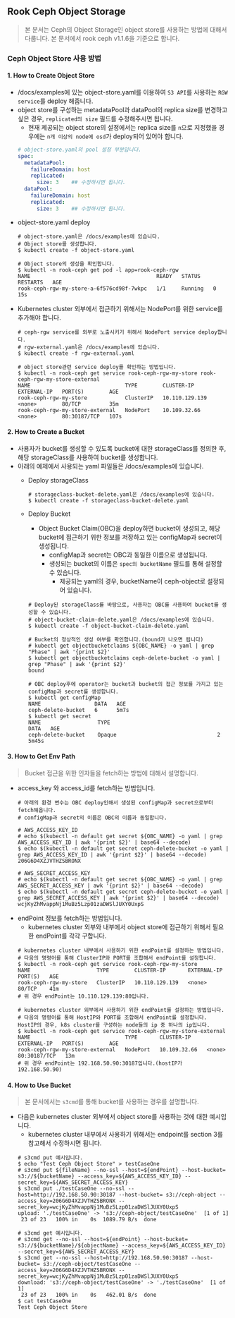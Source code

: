 ## Rook Ceph Object Storage
> 본 문서는 Ceph의 Object Storage인 object store를 사용하는 방법에 대해서 다룹니다.
> 본 문서에서 rook ceph v1.1.6을 기준으로 합니다.

### Ceph Object Store 사용 방법

#### 1. How to Create Object Store
- /docs/examples에 있는 object-store.yaml를 이용하여 `S3 API`를 사용하는 `RGW service`를 deploy 해줍니다.
- object store를 구성하는 metadataPool과 dataPool의 replica size를 변경하고 싶은 경우, `replicated의 size` 필드를 수정해주시면 됩니다.
    - 현재 제공되는 object store의 설정에서는 replica size를 `n`으로 지정했을 경우에는 `n개 이상의 node에 osd`가 deploy되어 있어야 합니다.
    ```yaml
    # object-store.yaml의 pool 설정 부분입니다.
    spec:
      metadataPool:
        failureDomain: host
        replicated:
          size: 3    ## 수정하시면 됩니다.    
      dataPool:
        failureDomain: host
        replicated:
          size: 3    ## 수정하시면 됩니다.
    ```
- object-store.yaml deploy
    ```shell
	# object-store.yaml은 /docs/examples에 있습니다.
	# Object store를 생성합니다.
	$ kubectl create -f object-store.yaml
	
	# Object store의 생성을 확인합니다.
	$ kubectl -n rook-ceph get pod -l app=rook-ceph-rgw
	NAME                                        READY   STATUS    RESTARTS   AGE
    rook-ceph-rgw-my-store-a-6f576cd98f-7wkpc   1/1     Running   0          15s
    ```
- Kubernetes cluster 외부에서 접근하기 위해서는 NodePort를 위한 service를 추가해야 합니다.
	```shell
	# ceph-rgw service를 외부로 노출시키기 위해서 NodePort service deploy합니다.
    # rgw-external.yaml은 /docs/examples에 있습니다.
    $ kubectl create -f rgw-external.yaml
	
	# object store관련 service deploy를 확인하는 방법입니다.
	$ kubectl -n rook-ceph get service rook-ceph-rgw-my-store rook-ceph-rgw-my-store-external
	NAME                              TYPE        CLUSTER-IP       EXTERNAL-IP   PORT(S)        AGE
    rook-ceph-rgw-my-store            ClusterIP   10.110.129.139   <none>        80/TCP         35m
    rook-ceph-rgw-my-store-external   NodePort    10.109.32.66     <none>        80:30187/TCP   107s
	```

#### 2. How to Create a Bucket
- 사용자가 bucket를 생성할 수 있도록 bucket에 대한 storageClass를 정의한 후, 해당 storageClass를 사용하여 bucket를 생성합니다.
- 아래의 예제에서 사용되는 yaml 파일들은 /docs/examples에 있습니다.
   - Deploy storageClass
	    ```shell
        # storageclass-bucket-delete.yaml은 /docs/examples에 있습니다.
        $ kubectl create -f storageclass-bucket-delete.yaml
        ```
		
    - Deploy Bucket
	    - Object Bucket Claim(OBC)을 deploy하면 bucket이 생성되고, 해당 bucket에 접근하기 위한 정보를 저장하고 있는 configMap과 secret이 생성됩니다.
		    - configMap과 secret는 OBC과 동일한 이름으로 생성됩니다.
			- 생성되는 bucket의 이름은 `spec의 bucketName` 필드를 통해 설정할 수 있습니다.
			    - 제공되는 yaml의 경우, bucketName이 ceph-object로 설정되어 있습니다.
	    ```shell
        # Deploy된 storageClass를 바탕으로, 사용자는 OBC를 사용하여 bucket를 생성할 수 있습니다.
        # object-bucket-claim-delete.yaml은 /docs/examples에 있습니다.
        $ kubectl create -f object-bucket-claim-delete.yaml
		
		# Bucket의 정상적인 생성 여부를 확인합니다.(bound가 나오면 됩니다)
		# kubectl get objectbucketclaims ${OBC_NAME} -o yaml | grep "Phase" | awk '{print $2}'
		$ kubectl get objectbucketclaims ceph-delete-bucket -o yaml | grep "Phase" | awk '{print $2}'
		bound
		
        # OBC deploy후에 operator는 bucket과 bucket의 접근 정보를 가지고 있는 configMap과 secret를 생성합니다.
        $ kubectl get configMap
        NAME                 DATA   AGE
        ceph-delete-bucket   6      5m7s
        $ kubectl get secret
        NAME                  TYPE                                  DATA   AGE
        ceph-delete-bucket    Opaque                                2      5m45s
        ```
#### 3. How to Get Env Path
> Bucket 접근을 위한 인자들을 fetch하는 방법에 대해서 설명합니다.
- access_key 와 access_id를 fetch하는 방법입니다.
    ```shell
    # 아래의 환경 변수는 OBC deploy인해서 생성된 configMap과 secret으로부터 fetch해옵니다.
    # configMap과 secret의 이름은 OBC의 이름과 동일합니다.
    
    # AWS_ACCESS_KEY_ID
    # echo $(kubectl -n default get secret ${OBC_NAME} -o yaml | grep AWS_ACCESS_KEY_ID | awk '{print $2}' | base64 --decode)
    $ echo $(kubectl -n default get secret ceph-delete-bucket -o yaml | grep AWS_ACCESS_KEY_ID | awk '{print $2}' | base64 --decode)
    206G6D4XZJVTHZSBRONX
    
    # AWS_SECRET_ACCESS_KEY
    # echo $(kubectl -n default get secret ${OBC_NAME} -o yaml | grep AWS_SECRET_ACCESS_KEY | awk '{print $2}' | base64 --decode)
    $ echo $(kubectl -n default get secret ceph-delete-bucket -o yaml | grep AWS_SECRET_ACCESS_KEY | awk '{print $2}' | base64 --decode)
    wcjKyZhMvappNj1MuBz5Lzp01zaDWSlJUXY0UxpS
    ```
- endPoint 정보를 fetch하는 방법입니다.
    - kubernetes cluster 외부와 내부에서 object store에 접근하기 위해서 필요한 endPoint를 각각 구합니다.
	```shell
	# kubernetes cluster 내부에서 사용하기 위한 endPoint를 설정하는 방법입니다.
	# 다음의 명령어를 통해 ClusterIP와 PORT를 조합해서 endPoint를 설정합니다.
	$ kubectl -n rook-ceph get service rook-ceph-rgw-my-store
	NAME                     TYPE        CLUSTER-IP       EXTERNAL-IP   PORT(S)   AGE
    rook-ceph-rgw-my-store   ClusterIP   10.110.129.139   <none>        80/TCP    41m
	# 위 경우 endPoint는 10.110.129.139:80입니다.
	
	# kubernetes cluster 외부에서 사용하기 위한 endPoint를 설정하는 방법입니다.
	# 다음의 명령어를 통해 HostIP와 PORT를 조합해서 endPoint를 설정합니다. HostIP의 경우, k8s cluster를 구성하는 node들의 ip 중 하나의 ip입니다.
	$ kubectl -n rook-ceph get service rook-ceph-rgw-my-store-external
	NAME                              TYPE       CLUSTER-IP     EXTERNAL-IP   PORT(S)        AGE
    rook-ceph-rgw-my-store-external   NodePort   10.109.32.66   <none>        80:30187/TCP   13m
    # 위 경우 endPoint는 192.168.50.90:30187입니다.(hostIP가 192.168.50.90)
	```
	
#### 4. How to Use Bucket
> 본 문서에서는 `s3cmd`를 통해 bucket를 사용하는 경우를 설명합니다.
- 다음은 kubernetes cluster 외부에서 object store를 사용하는 것에 대한 예시입니다.
    - kubernetes cluster 내부에서 사용하기 위해서는 endpoint를 section 3를 참고해서 수정하시면 됩니다.
    ```shell
    # s3cmd put 예시입니다.
    $ echo "Test Ceph Object Store" > testCaseOne
    # s3cmd put ${fileName} --no-ssl --host=${endPoint} --host-bucket= s3://${bucketName} --access_key=${AWS_ACCESS_KEY_ID} --secret_key=${AWS_SECRET_ACCESS_KEY}
    $ s3cmd put ./testCaseOne --no-ssl --host=http://192.168.50.90:30187 --host-bucket= s3://ceph-object --access_key=206G6D4XZJVTHZSBRONX --secret_key=wcjKyZhMvappNj1MuBz5Lzp01zaDWSlJUXY0UxpS
    upload: './testCaseOne' -> 's3://ceph-object/testCaseOne'  [1 of 1]
     23 of 23   100% in    0s  1089.79 B/s  done
    
    # s3cmd get 예시입니다.
    # s3cmd get --no-ssl --host=${endPoint} --host-bucket= s3://${bucketName}/${objectName} --access_key=${AWS_ACCESS_KEY_ID} --secret_key=${AWS_SECRET_ACCESS_KEY}
    $ s3cmd get --no-ssl --host=http://192.168.50.90:30187 --host-bucket= s3://ceph-object/testCaseOne --access_key=206G6D4XZJVTHZSBRONX --secret_key=wcjKyZhMvappNj1MuBz5Lzp01zaDWSlJUXY0UxpS
    download: 's3://ceph-object/testCaseOne' -> './testCaseOne'  [1 of 1]
     23 of 23   100% in    0s   462.01 B/s  done
    $ cat testCaseOne
    Test Ceph Object Store
    ```